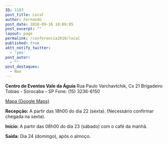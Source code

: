 ```yaml
---
ID: 1103
post_title: Local
author: Fernando
post_date: 2010-09-16 18:09:05
post_excerpt: ""
layout: page
permalink: /conferencia2010/local
published: true
aktt_notify_twitter:
  - 'yes'
post_autor:
  - ""
post_destaques:
  - Nao
---
```

<strong>Centro de Eventos Vale da Águia</strong>
Rua Paulo Varchavtchik, Cx 21
Brigadeiro Tobias - Sorocaba – SP
Fone: (15) 3236-6150

<a href="http://www.google.com/maps/ms?ie=UTF8&amp;hl=pt-BR&amp;msa=0&amp;msid=101029055973969387879.00047056afb7234e1fdba&amp;ll=-23.452538,-47.321548&amp;spn=0.143937,0.307274&amp;t=h&amp;z=12" target="_blank">Mapa (Google Maps)</a>

<strong>Recepção:</strong>
A partir das 18h00 do dia 22 (sexta). (Necessário confirmar chegada na sexta).<strong></strong>

<strong>Início:</strong>
A partir das 08h00 do dia 23 (sábado) com o café da manhã.

<strong>Saída:</strong>
Dia 24 (domingo), após o almoço.
